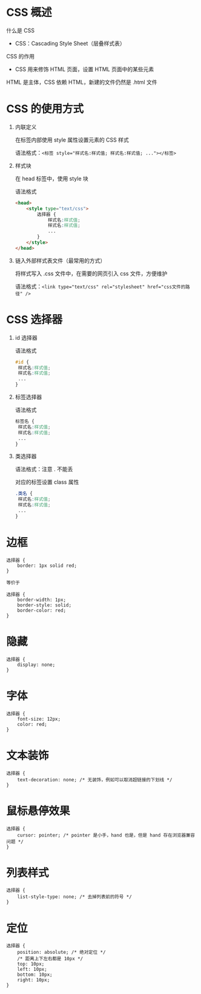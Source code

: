 # CSS 概述

什么是 CSS

- CSS：Cascading Style Sheet（层叠样式表）

CSS 的作用

- CSS 用来修饰 HTML 页面，设置 HTML 页面中的某些元素

HTML 是主体，CSS 依赖 HTML，新建的文件仍然是 .html 文件



# CSS 的使用方式

1. 内联定义

   在标签内部使用 style 属性设置元素的 CSS 样式

   语法格式：`<标签 style="样式名:样式值; 样式名:样式值; ..."></标签>`

2. 样式块

   在 head 标签中，使用 style 块

   语法格式

   ```html
   <head>
       <style type="text/css">
           选择器 {
               样式名:样式值;
               样式名:样式值;
               ...
           }
       </style>
   </head>
   ```

3. 链入外部样式表文件（最常用的方式）

   将样式写入 .css 文件中，在需要的网页引入 css 文件，方便维护

   语法格式：`<link type="text/css" rel="stylesheet" href="css文件的路径" />`



# CSS 选择器

1. id 选择器

   语法格式

   ```css
   #id {
   	样式名:样式值;
   	样式名:样式值;
   	...
   }
   ```

2. 标签选择器

   语法格式

   ```css
   标签名 {
   	样式名:样式值;
   	样式名:样式值;
   	...
   }
   ```

3. 类选择器

   语法格式：注意 . 不能丢

   对应的标签设置 class 属性

   ```css
   .类名 {
   	样式名:样式值;
   	样式名:样式值;
   	...
   }
   ```



# 边框

```
选择器 {
	border: 1px solid red;
}

等价于

选择器 {
	border-width: 1px;
	border-style: solid;
	border-color: red;
}
```



# 隐藏

```
选择器 {
	display: none;
}
```



# 字体

```
选择器 {
	font-size: 12px;
	color: red;
}
```



# 文本装饰

```
选择器 {
	text-decoration: none; /* 无装饰，例如可以取消超链接的下划线 */
}
```



# 鼠标悬停效果

```
选择器 {
	cursor: pointer; /* pointer 是小手，hand 也是，但是 hand 存在浏览器兼容问题 */
}
```



# 列表样式

```
选择器 {
	list-style-type: none; /* 去掉列表前的符号 */
}
```



# 定位

```
选择器 {
	position: absolute; /* 绝对定位 */
	/* 距离上下左右都是 10px */
	top: 10px;
	left: 10px;
	bottom: 10px;
	right: 10px;
}
```

